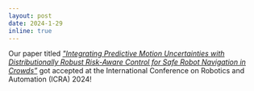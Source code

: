 ```yaml
---
layout: post
date: 2024-1-29
inline: true
---
```



Our paper titled _<a href="https://arxiv.org/pdf/2403.05081v1.pdf"> "Integrating Predictive Motion Uncertainties with Distributionally Robust Risk-Aware Control for Safe Robot Navigation in Crowds”</a>_ got accepted at the International Conference on Robotics and Automation (ICRA) 2024!